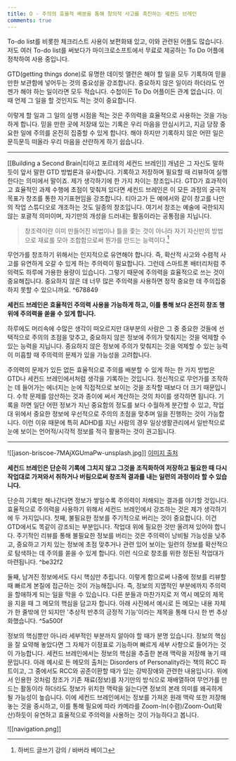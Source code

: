 ```yaml
---
title: O - 주의의 효율적 배분을 통해 창의적 사고를 촉진하는 세컨드 브레인
comments: true
---
```


To-do list를 비롯한 체크리스트 사용이 보편화돼 있고, 이와 관련된 어플도 많습니다. 저도 여러 To-do list를 써보다가 마이크로소프트에서 무료로 제공하는 To Do 어플에 정착하여 사용 중입니다. 

GTD(getting things done)로 유명한 데이빗 앨런은 해야 할 일을 모두 기록하여 믿을 만한 보관함에 넣어두는 것의 중요성을 강조합니다. 중요하지 않은 일이라 하더라도 언젠가 해야 하는 일이라면 모두 적습니다. 수첩이든 To Do 어플이든 관계 없습니다. 이 때 언제 그 일을 할 것인지도 적는 것이 중요합니다. 

이렇게 할 일과 그 일의 실행 시점을 적는 것은 주의력을 효율적으로 사용하는 것을 가능하게 합니다. 믿을 만한 곳에 저장돼 있는 기록은 우리 마음을 안심시키고, 지금 당장 중요한 일에 주의를 온전히 집중할 수 있게 합니다. 해야 하지만 기록하지 않은 어떤 일은 문득문득 떠올라 우리 마음을 산란하게 하기 쉽습니다.

---

[[Building a Second Brain|티아고 포르테의 세컨드 브레인]] 개념은 그 자신도 말하듯이 앞서 말한 GTD 방법론과 유사합니다. 기록하고 저장하며 필요할 때 리뷰하여 실행한다는 의미에서 말이죠. 제가 생각하기에 한 가지 차이는 창조입니다. GTD가 효과적이고 효율적인 과제 수행에 초점이 맞춰져 있다면 세컨드 브레인은 이 모든 과정의 궁극적 목표가 창조를 통한 자기표현임을 강조합니다. 티아고가 든 예에서와 같이 창고를 나만의 작업 스튜디오로 개조하는 것도 일종의 창조입니다. 여기서 창조는 예술에 국한되지 않는 포괄적 의미이며, 자기만의 개성을 드러내는 활동이라는 공통점을 지닙니다.

> 창조력이란 이미 만들어진 비법이나 틀을 좇는 것이 아니라 자기 자신만의 방법으로 재료를 모아 조합함으로써 뭔가를 만드는 능력이다.[^1]

무언가를 창조하기 위해서는 인지적으로 유연해야 합니다. 즉, 확산적 사고와 수렴적 사고를 유연하게 오갈 수 있게 하는 주의력이 필요합니다. 그런데 스마트폰 배터리처럼 주의력도 하루에 가용한 용량이 있습니다. 그렇기 때문에 주의력을 효율적으로 쓰는 것이 중요해집니다. 중요하지 않은 데 너무 많은 주의력을 사용하면 정작 중요한 데 주의집중하지 못할 수 있으니까요. ^678849

**세컨드 브레인은 효율적인 주의력 사용을 가능하게 하고, 이를 통해 보다 온전히 창조 행위에 주의력을 쏟을 수 있게 합니다.** 

하루에도 머리속에 수많은 생각이 떠오르지만 대부분의 사람은 그 중 중요한 것들에 선택적으로 주의의 초점을 맞추고, 중요하지 않은 정보에 주의가 맞춰지는 것을 억제할 수 있는 능력을 지닙니다. 중요하지 않은 정보에 주의가 맞춰지는 것을 억제할 수 있는 능력이 미흡할 때 주의력의 문제가 있을 가능성을 고려합니다. 

주의력의 문제가 있든 없든 효율적으로 주의를 배분할 수 있게 하는 한 가지 방법은 GTD나 세컨드 브레인에서처럼 생각을 기록하는 것입니다. 정신적으로 무언가를 조작하는 데 들어가는 에너지는 눈에 직접적으로 보이는 것을 조작할 때보다 더 크기 때문입니다. 수학 문제를 암산하는 것과 종이에 써서 계산하는 것의 차이를 생각하면 됩니다. 기록을 하면 일단 어떤 정보가 지닌 중요함의 정도를 보다 수월하게 분간할 수 있고, 작업대 위에서 중요한 정보에 우선적으로 주의의 초점을 맞추며 일을 진행하는 것이 가능합니다. 이런 이유 때문에 특히 ADHD를 지닌 사람의 경우 일상생활관리에서 일반적으로 눈에 보이는 언어적/시각적 정보를 적극 활용하는 것이 권고됩니다.

---

![[jason-briscoe-7MAjXGUmaPw-unsplash.jpg]]
[이미지 출처](https://unsplash.com/photos/7MAjXGUmaPw)

**세컨드 브레인은 단순히 기록에 그치지 않고 그것을 조직화하여 저장하고 필요한 때 다시 작업대로 가져와서 취하거나 버림으로써 창조적 결과를 내는 일련의 과정이라 할 수 있습니다.**

단순히 기록만 해나간다면 정보가 쌓일수록 주의력이 저해되는 결과를 야기할 것입니다. 효율적으로 주의력을 사용하기 위해서 세컨드 브레인에서 강조하는 것은 제가 생각하기에 두 가지입니다. 첫째, 불필요한 정보를 주기적으로 버리는 것이 중요합니다. 이건 GTD에서도 똑같이 강조되는 부분입니다. 작업대 위에 필요한 것만 올려져 있어야 합니다. 주기적인 리뷰를 통해 불필요한 정보를 버리는 것은 주의력이 낭비될 가능성을 낮추고, 중요하고 가치 있는 정보에 초점 맞추거나 관련 있어 보이는 일련의 정보를 확산적으로 탐색하는 데 주의를 쏟을 수 있게 합니다. 이런 식으로 창조를 위한 정돈된 작업대가 마련됩니다.  ^be32f2

둘째, 남겨진 정보에서도 다시 핵심만 추립니다. 이렇게 함으로써 나중에 정보를 리뷰할 때 빠르게 본질에 접근하는 것이 가능해집니다. 즉, 정보의 지엽적인 부분에까지 주의력을 할애하게 되는 일을 막을 수 있습니다. 다른 분들과 마찬가지로 저 역시 메모의 제목을 지을 때 그 메모의 핵심을 담고자 합니다. 아래 사진에서 예시로 든 메모는 내용 자체가 한 줄밖에 안 되지만 '추상적 반추의 긍정적 기능'이라는 제목을 통해 다시 한 번 추상화했습니다.  ^5a500f

정보의 핵심뿐만 아니라 세부적인 부분까지 알아야 할 때가 분명 있습니다. 정보의 핵심을 잘 요약해 놓았다면 그 자체가 이정표로 기능하며 빠르게 세부 사항으로 들어가는 것이 가능합니다. 세컨드 브레인에서는 정보의 핵심을 추출한 본래 맥락을 저장해 놓기 때문입니다. 아래 예시로 든 메모의 출처는 Disorders of Personality라는 책의 RCC 파트이고, 그 중에서도 RCC와 공존이환할 때가 있는 강박장애와 관련한 내용입니다. 위에서 인용한 것처럼 창조가 기존 재료(정보)를 자기만의 방식으로 재배열하여 무언가를 만드는 활동이라 하더라도 정보가 위치한 맥락을 잃는다면 정보의 본래 의미를 왜곡하게 될 가능성이 높습니다. 이에 세컨드 브레인에서는 정보를 가져온 원래 맥락 또한 저장해 놓는 것을 중시하고, 이를 통해 필요에 따라 카메라를 Zoom-In(수렴)/Zoom-Out(확산)하듯이 유연하고 효율적으로 주의력을 사용하는 것이 가능하다고 봅니다.

![[navigation.png]]


[^1]: 하버드 글쓰기 강의 / 바버라 베이그





